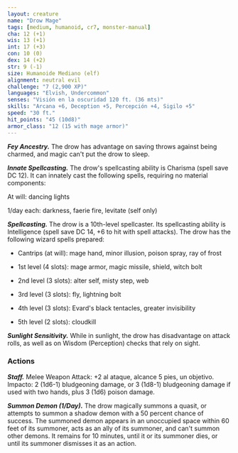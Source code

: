```yaml
---
layout: creature
name: "Drow Mage"
tags: [medium, humanoid, cr7, monster-manual]
cha: 12 (+1)
wis: 13 (+1)
int: 17 (+3)
con: 10 (0)
dex: 14 (+2)
str: 9 (-1)
size: Humanoide Mediano (elf)
alignment: neutral evil
challenge: "7 (2,900 XP)"
languages: "Elvish, Undercommon"
senses: "Visión en la oscuridad 120 ft. (36 mts)"
skills: "Arcana +6, Deception +5, Percepción +4, Sigilo +5"
speed: "30 ft."
hit_points: "45 (10d8)"
armor_class: "12 (15 with mage armor)"
---
```


***Fey Ancestry.*** The drow has advantage on saving throws against being charmed, and magic can't put the drow to sleep.

***Innate Spellcasting.*** The drow's spellcasting ability is Charisma (spell save DC 12). It can innately cast the following spells, requiring no material components:

At will: dancing lights

1/day each: darkness, faerie fire, levitate (self only)

***Spellcasting.*** The drow is a 10th-level spellcaster. Its spellcasting ability is Intelligence (spell save DC 14, +6 to hit with spell attacks). The drow has the following wizard spells prepared:

* Cantrips (at will): mage hand, minor illusion, poison spray, ray of frost

* 1st level (4 slots): mage armor, magic missile, shield, witch bolt

* 2nd level (3 slots): alter self, misty step, web

* 3rd level (3 slots): fly, lightning bolt

* 4th level (3 slots): Evard's black tentacles, greater invisibility

* 5th level (2 slots): cloudkill

***Sunlight Sensitivity.*** While in sunlight, the drow has disadvantage on attack rolls, as well as on Wisdom (Perception) checks that rely on sight.

### Actions

***Staff.*** Melee Weapon Attack: +2 al ataque, alcance 5 pies, un objetivo. Impacto: 2 (1d6-1) bludgeoning damage, or 3 (1d8-1) bludgeoning damage if used with two hands, plus 3 (1d6) poison damage.

***Summon Demon (1/Day).*** The drow magically summons a quasit, or attempts to summon a shadow demon with a 50 percent chance of success. The summoned demon appears in an unoccupied space within 60 feet of its summoner, acts as an ally of its summoner, and can't summon other demons. It remains for 10 minutes, until it or its summoner dies, or until its summoner dismisses it as an action.